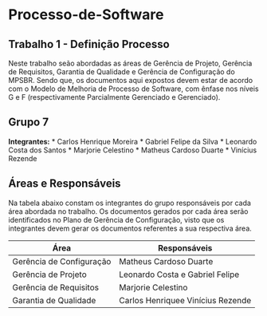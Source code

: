 # Processo-de-Software
## Trabalho 1 - Definição Processo
Neste trabalho seão abordadas as áreas de Gerência de Projeto, Gerência de Requisitos, Garantia de Qualidade e Gerência de Configuração do MPSBR. Sendo que, os documentos aqui expostos devem estar de acordo com o Modelo de Melhoria de Processo de Software, com ênfase nos níveis G e F (respectivamente Parcialmente Gerenciado e Gerenciado).

## Grupo 7

**Integrantes:**
    * Carlos Henrique Moreira
    * Gabriel Felipe da Silva
    * Leonardo Costa dos Santos
    * Marjorie Celestino
    * Matheus Cardoso Duarte
    * Vinícius Rezende
  
## Áreas e Responsáveis
  
Na tabela abaixo constam os integrantes do grupo responsáveis por cada área abordada no trabalho. Os documentos gerados por cada área serão identificados no Plano de Gerência de Configuração, visto que os integrantes devem gerar os documentos referentes a sua respectiva área.
  
  **Área** | **Responsáveis**
  ---------|-----------------
  Gerência de Configuração | Matheus Cardoso Duarte
  Gerência de Projeto | Leonardo Costa e Gabriel Felipe
  Gerência de Requisitos | Marjorie Celestino
  Garantia de Qualidade | Carlos Henriquee Vinícius Rezende

